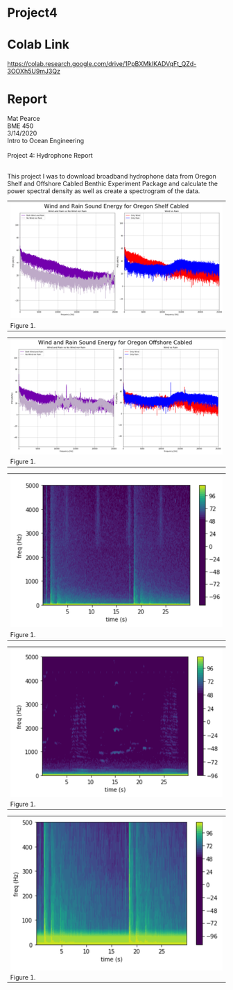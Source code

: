 # Project4

# Colab Link
https://colab.research.google.com/drive/1PpBXMklKADVqFt_QZd-3OOXh5U9mJ3Qz
# Report
Mat Pearce<br>
BME 450<br>
3/14/2020<br>
Intro to Ocean Engineering<br>
<br>
Project 4: Hydrophone Report<br>
<br>
<p>
This project I was to download broadband hydrophone data from Oregon Shelf and Offshore Cabled Benthic Experiment Package and calculate the power spectral density as well as create a spectrogram of the data.
</p>

<table style="width:100%">
  <tr>
    <th><img alt="Aug 24th?" src=images/fig1.PNG><br></th>
  </tr>
  <tr>
    <td>Figure 1.</td>
  </tr>
</table>



<table style="width:100%">
  <tr>
    <th><img alt="Aug 24th?" src=images/fig2.PNG><br></th>
  </tr>
  <tr>
    <td>Figure 1.</td>
  </tr>
</table>


<table style="width:100%">
  <tr>
    <th><img alt="Aug 24th?" src=images/fig3.PNG><br></th>
  </tr>
  <tr>
    <td>Figure 1.</td>
  </tr>
</table>


<table style="width:100%">
  <tr>
    <th><img alt="Aug 24th?" src=images/fig4.PNG><br></th>
  </tr>
  <tr>
    <td>Figure 1.</td>
  </tr>
</table>


<table style="width:100%">
  <tr>
    <th><img alt="Aug 24th?" src=images/fig5.PNG><br></th>
  </tr>
  <tr>
    <td>Figure 1.</td>
  </tr>
</table>
